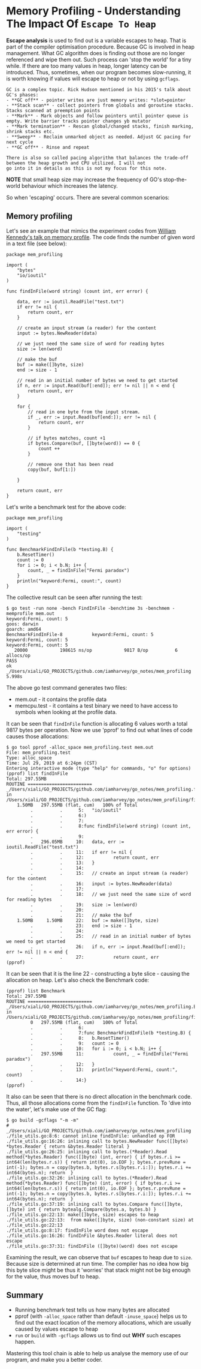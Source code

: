 # Memory Profiling - Understanding The Impact Of `Escape To Heap`

**Escape analysis** is used to find out is a variable escapes to heap. That is part of the compiler optimisation 
procedure. Because GC is involved in heap management. What GC algorithm does is finding out those are no longer referenced 
and wipe them out. Such process can 'stop the world' for a tiny while. If there are too many values in heap, longer latency 
can be introduced. Thus, sometimes, when our program becomes slow-running, it is worth knowing if values will escape to 
heap or not by using `gcflags`. 

```
GC is a complex topic. Rick Hudson mentioned in his 2015's talk about GC's phases:
- **GC off** - pointer writes are just memory writes: *slot=pointer
- **Stack scan** - collect pointers from globals and goroutine stacks. Stacks scanned at preemption points
- **Mark** - Mark objects and follow pointers until pointer queue is empty. Write barrier tracks pointer changes yb mutator
- **Mark termination** - Rescan global/changed stacks, finish marking, shrink stacks etc.
- **Sweep** - Reclaim unmarked object as needed. Adjust GC pacing for next cycle
- **GC off** - Rinse and repeat

There is also so called pacing algorithm that balances the trade-off between the heap growth and CPU utilized. I will not 
go into it in details as this is not my focus for this note. 
```

**NOTE** that small heap size may increase the frequency of GO's stop-the-world behaviour which increases the latency.

So when 'escaping' occurs. There are several common scenarios:

## Memory profiling
Let's see an example that mimics the experiment codes from 
[William Kennedy's talk on memory profile](https://www.ardanlabs.com/blog/2017/06/language-mechanics-on-memory-profiling.html).
The code finds the number of given word in a text file (see below):
```
package mem_profiling

import (
	"bytes"
	"io/ioutil"
)

func findInFile(word string) (count int, err error) {

	data, err := ioutil.ReadFile("test.txt")
	if err != nil {
		return count, err
	}

	// create an input stream (a reader) for the content
	input := bytes.NewReader(data)

	// we just need the same size of word for reading bytes
	size := len(word)

	// make the buf
	buf := make([]byte, size)
	end := size - 1

	// read in an initial number of bytes we need to get started
	if n, err := input.Read(buf[:end]); err != nil || n < end {
		return count, err
	}

	for {
		// read in one byte from the input stream.
		if _, err := input.Read(buf[end:]); err != nil {
			return count, err
		}

		// if bytes matches, count +1
		if bytes.Compare(buf, []byte(word)) == 0 {
			count ++
		}

		// remove one that has been read
		copy(buf, buf[1:])

	}

	return count, err
}
```

Let's write a benchmark test for the above code:
```
package mem_profiling

import (
	"testing"
)

func BenchmarkFindInFile(b *testing.B) {
	b.ResetTimer()
	count := 0
	for i := 0; i < b.N; i++ {
		count, _ = findInFile("Fermi paradox")
	}
	println("keyword:Fermi, count:", count)
}
```

The collective result can be seen after running the test:
```
$ go test -run none -bench FindInFile -benchtime 3s -benchmem -memprofile mem.out
keyword:Fermi, count: 5
goos: darwin
goarch: amd64
BenchmarkFindInFile-8           keyword:Fermi, count: 5
keyword:Fermi, count: 5
keyword:Fermi, count: 5
   20000            198615 ns/op            9817 B/op          6 allocs/op
PASS
ok      _/Users/xiali/GO_PROJECTS/github.com/iamharvey/go_notes/mem_profiling   5.998s
```

The above go test command generates two files:
- mem.out - it contains the profile data
- memcpu.test - it contains a test binary we need to have access to symbols when looking at the profile data.

It can be seen that `findInFile` function is allocating 6 values worth a total 9817 bytes per operation.
Now we use 'pprof' to find out what lines of code causes those allocations:

```
$ go tool pprof -alloc_space mem_profiling.test mem.out
File: mem_profiling.test
Type: alloc_space
Time: Jul 29, 2019 at 6:24pm (CST)
Entering interactive mode (type "help" for commands, "o" for options)
(pprof) list findInFile
Total: 297.55MB
ROUTINE ======================== _/Users/xiali/GO_PROJECTS/github.com/iamharvey/go_notes/mem_profiling.findInFile in /Users/xiali/GO_PROJECTS/github.com/iamharvey/go_notes/mem_profiling/file_utils.go
    1.50MB   297.55MB (flat, cum)   100% of Total
         .          .      5:   "io/ioutil"
         .          .      6:)
         .          .      7:
         .          .      8:func findInFile(word string) (count int, err error) {
         .          .      9:
         .   296.05MB     10:   data, err := ioutil.ReadFile("test.txt")
         .          .     11:   if err != nil {
         .          .     12:           return count, err
         .          .     13:   }
         .          .     14:
         .          .     15:   // create an input stream (a reader) for the content
         .          .     16:   input := bytes.NewReader(data)
         .          .     17:
         .          .     18:   // we just need the same size of word for reading bytes
         .          .     19:   size := len(word)
         .          .     20:
         .          .     21:   // make the buf
    1.50MB     1.50MB     22:   buf := make([]byte, size)
         .          .     23:   end := size - 1
         .          .     24:
         .          .     25:   // read in an initial number of bytes we need to get started
         .          .     26:   if n, err := input.Read(buf[:end]); err != nil || n < end {
         .          .     27:           return count, err
(pprof) 
```

It can be seen that it is the line 22  - constructing a byte slice - causing the allocation on heap. 
Let's also check the Benchmark code:
```
(pprof) list Benchmark
Total: 297.55MB
ROUTINE ======================== _/Users/xiali/GO_PROJECTS/github.com/iamharvey/go_notes/mem_profiling.BenchmarkFindInFile in /Users/xiali/GO_PROJECTS/github.com/iamharvey/go_notes/mem_profiling/file_utils_test.go
         0   297.55MB (flat, cum)   100% of Total
         .          .      6:
         .          .      7:func BenchmarkFindInFile(b *testing.B) {
         .          .      8:   b.ResetTimer()
         .          .      9:   count := 0
         .          .     10:   for i := 0; i < b.N; i++ {
         .   297.55MB     11:           count, _ = findInFile("Fermi paradox")
         .          .     12:   }
         .          .     13:   println("keyword:Fermi, count:", count)
         .          .     14:}
(pprof) 
```

It also can be seen that there is no direct allocation in the benchmark code. Thus, all those allocations come from the 
`findInFile` function. To 'dive into the water', let's make use of the GC flag:
```
$ go build -gcflags "-m -m"
# _/Users/xiali/GO_PROJECTS/github.com/iamharvey/go_notes/mem_profiling
./file_utils.go:8:6: cannot inline findInFile: unhandled op FOR
./file_utils.go:16:26: inlining call to bytes.NewReader func([]byte) *bytes.Reader { return &bytes.Reader literal }
./file_utils.go:26:25: inlining call to bytes.(*Reader).Read method(*bytes.Reader) func([]byte) (int, error) { if bytes.r.i >= int64(len(bytes.r.s)) { return int(0), io.EOF }; bytes.r.prevRune = int(-1); bytes.n = copy(bytes.b, bytes.r.s[bytes.r.i:]); bytes.r.i += int64(bytes.n); return  }
./file_utils.go:32:26: inlining call to bytes.(*Reader).Read method(*bytes.Reader) func([]byte) (int, error) { if bytes.r.i >= int64(len(bytes.r.s)) { return int(0), io.EOF }; bytes.r.prevRune = int(-1); bytes.n = copy(bytes.b, bytes.r.s[bytes.r.i:]); bytes.r.i += int64(bytes.n); return  }
./file_utils.go:37:19: inlining call to bytes.Compare func([]byte, []byte) int { return bytealg.Compare(bytes.a, bytes.b) }
./file_utils.go:22:13: make([]byte, size) escapes to heap
./file_utils.go:22:13:  from make([]byte, size) (non-constant size) at ./file_utils.go:22:13
./file_utils.go:8:17: findInFile word does not escape
./file_utils.go:16:26: findInFile &bytes.Reader literal does not escape
./file_utils.go:37:31: findInFile ([]byte)(word) does not escape
```

Examining the result, we can observe that `buf` escapes to heap due to `size`. Because size is determined at run time. 
The compiler has no idea how big this byte slice might be thus it 'worries' that stack might not be big enough for the value, 
thus moves buf to heap. 
    
## Summary
- Running benchmark test tells us how many bytes are allocated
- pprof (with `-alloc_space` rather than default `-inuse_space`) helps us to find out the exact location of the 
memory allocations, which are usually caused by values escape to heap
- `run` or `build` with `-gcflags` allows us to find out **WHY** such escapes happen.

Mastering this tool chain is able to help us analyse the memory use of our program, and make you a better coder.

